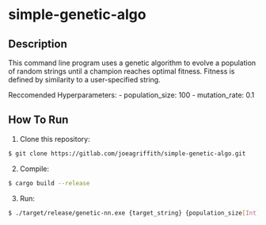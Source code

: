 # simple-genetic-algo

## Description
This command line program uses a genetic algorithm to evolve a population of random strings until a champion reaches optimal fitness. Fitness is defined by similarity to a user-specified string.

Reccomended Hyperparameters:
    - population_size: 100
    - mutation_rate: 0.1

## How To Run
1. Clone this repository:
```sh
$ git clone https://gitlab.com/joeagriffith/simple-genetic-algo.git
```
2. Compile:
```sh
$ cargo build --release
```

3. Run:
```sh
$ ./target/release/genetic-nn.exe {target_string} {population_size[Int]} {mutation_rate[float]}
```